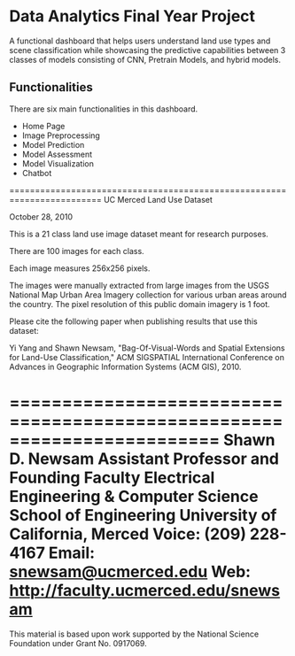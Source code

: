 # Data Analytics Final Year Project

A functional dashboard that helps users understand land use types and scene classification while showcasing the predictive capabilities between 3 classes of models consisting of CNN, Pretrain Models, and hybrid models.

## Functionalities
There are six main functionalities in this dashboard.
- Home Page
- Image Preprocessing
- Model Prediction
- Model Assessment
- Model Visualization
- Chatbot

========================================================================
UC Merced Land Use Dataset

October 28, 2010

This is a 21 class land use image dataset meant for research purposes.

There are 100 images for each class.

Each image measures 256x256 pixels.

The images were manually extracted from large images from the USGS National Map Urban Area Imagery collection for various urban areas around the country. The pixel resolution of this public domain imagery is 1 foot.

Please cite the following paper when publishing results that use this dataset:

Yi Yang and Shawn Newsam, "Bag-Of-Visual-Words and Spatial Extensions for Land-Use Classification," ACM SIGSPATIAL International Conference on Advances in Geographic Information Systems (ACM GIS), 2010.

========================================================================
Shawn D. Newsam
Assistant Professor and Founding Faculty
Electrical Engineering & Computer Science
School of Engineering
University of California, Merced
Voice: (209) 228-4167
Email: snewsam@ucmerced.edu
Web: http://faculty.ucmerced.edu/snewsam
========================================================================

This material is based upon work supported by the National Science Foundation under Grant No. 0917069.

